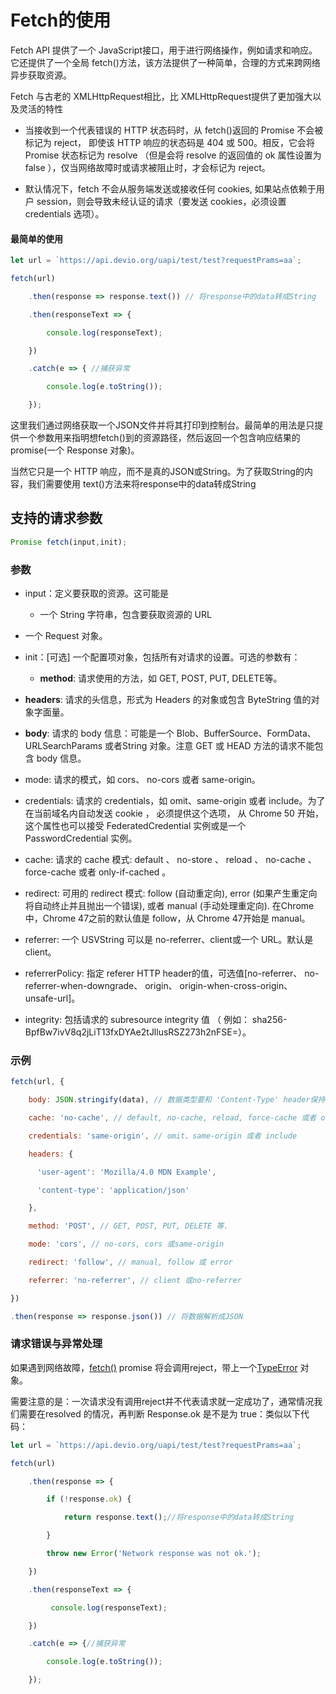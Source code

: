 # Fetch的使用

Fetch API 提供了一个 JavaScript接口，用于进行网络操作，例如请求和响应。它还提供了一个全局 fetch()方法，该方法提供了一种简单，合理的方式来跨网络异步获取资源。

Fetch 与古老的 XMLHttpRequest相比，比 XMLHttpRequest提供了更加强大以及灵活的特性

- 当接收到一个代表错误的 HTTP 状态码时，从 fetch()返回的 Promise 不会被标记为 reject， 即使该 HTTP 响应的状态码是 404 或 500。相反，它会将 Promise 状态标记为 resolve （但是会将 resolve 的返回值的 ok 属性设置为 false ），仅当网络故障时或请求被阻止时，才会标记为 reject。

- 默认情况下，fetch 不会从服务端发送或接收任何 cookies, 如果站点依赖于用户 session，则会导致未经认证的请求（要发送 cookies，必须设置 credentials 选项）。

#### 最简单的使用

```JavaScript
let url = `https://api.devio.org/uapi/test/test?requestPrams=aa`;

fetch(url)

    .then(response => response.text()) // 将response中的data转成String

    .then(responseText => {

        console.log(responseText);

    })

    .catch(e => { //捕获异常

        console.log(e.toString());

    });
```

这里我们通过网络获取一个JSON文件并将其打印到控制台。最简单的用法是只提供一个参数用来指明想fetch()到的资源路径，然后返回一个包含响应结果的promise(一个 Response 对象)。

当然它只是一个 HTTP 响应，而不是真的JSON或String。为了获取String的内容，我们需要使用 text()方法来将response中的data转成String

## 支持的请求参数

```JavaScript
Promise fetch(input,init);
```

### 参数

- input：定义要获取的资源。这可能是
  - 一个 String 字符串，包含要获取资源的 URL

- 一个 Request 对象。

- init：[可选] 一个配置项对象，包括所有对请求的设置。可选的参数有：
  - **method**: 请求使用的方法，如 GET, POST, PUT, DELETE等。

- **headers**: 请求的头信息，形式为 Headers 的对象或包含 ByteString 值的对象字面量。

- **body**: 请求的 body 信息：可能是一个 Blob、BufferSource、FormData、URLSearchParams 或者String 对象。注意 GET 或 HEAD 方法的请求不能包含 body 信息。

- mode: 请求的模式，如 cors、 no-cors 或者 same-origin。

- credentials: 请求的 credentials，如 omit、same-origin 或者 include。为了在当前域名内自动发送 cookie ， 必须提供这个选项， 从 Chrome 50 开始， 这个属性也可以接受 FederatedCredential 实例或是一个 PasswordCredential 实例。

- cache: 请求的 cache 模式: default 、 no-store 、 reload 、 no-cache 、 force-cache 或者 only-if-cached 。

- redirect: 可用的 redirect 模式: follow (自动重定向), error (如果产生重定向将自动终止并且抛出一个错误), 或者 manual (手动处理重定向). 在Chrome中，Chrome 47之前的默认值是 follow，从 Chrome 47开始是 manual。

- referrer: 一个 USVString 可以是 no-referrer、client或一个 URL。默认是 client。

- referrerPolicy: 指定 referer HTTP header的值，可选值[no-referrer、 no-referrer-when-downgrade、 origin、 origin-when-cross-origin、 unsafe-url]。

- integrity: 包括请求的 subresource integrity 值 （ 例如： sha256-BpfBw7ivV8q2jLiT13fxDYAe2tJllusRSZ273h2nFSE=）。

### 示例

```JavaScript
fetch(url, {

    body: JSON.stringify(data), // 数据类型要和 'Content-Type' header保持一致

    cache: 'no-cache', // default, no-cache, reload, force-cache 或者 only-if-cached

    credentials: 'same-origin', // omit、same-origin 或者 include

    headers: {

      'user-agent': 'Mozilla/4.0 MDN Example',

      'content-type': 'application/json'

    },

    method: 'POST', // GET, POST, PUT, DELETE 等.

    mode: 'cors', // no-cors, cors 或same-origin

    redirect: 'follow', // manual, follow 或 error

    referrer: 'no-referrer', // client 或no-referrer

})

.then(response => response.json()) // 将数据解析成JSON
```

### 请求错误与异常处理

如果遇到网络故障，[fetch()](https://developer.mozilla.org/zh-CN/docs/Web/API/GlobalFetch/fetch) promise 将会调用reject，带上一个[TypeError](https://developer.mozilla.org/zh-CN/docs/Web/JavaScript/Reference/Global_Objects/TypeError) 对象。

需要注意的是：一次请求没有调用reject并不代表请求就一定成功了，通常情况我们需要在resolved 的情况，再判断 Response.ok 是不是为 true：类似以下代码：

```JavaScript
let url = `https://api.devio.org/uapi/test/test?requestPrams=aa`;

fetch(url)

    .then(response => {

        if (!response.ok) {

            return response.text();//将response中的data转成String

        }

        throw new Error('Network response was not ok.');

    })

    .then(responseText => {

         console.log(responseText);

    })

    .catch(e => {//捕获异常

        console.log(e.toString());

    });
```